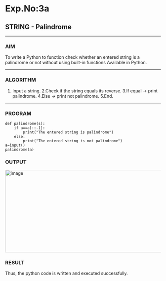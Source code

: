 # Exp.No:3a
## STRING - Palindrome

---

### AIM  
To write a Python to function check whether an entered string is a palindrome or not without using built-in functions Available in Python.

---

### ALGORITHM

1. Input a string.
2.Check if the string equals its reverse.
3.If equal → print palindrome.
4.Else → print not palindrome.
5.End.

---

### PROGRAM

```
def palindrome(s):
    if a==a[::-1]:
        print("The entered string is palindrome")
    else:
        print("The entered string is not palindrome")
a=input()
palindrome(a)

```

### OUTPUT

<img width="733" height="267" alt="image" src="https://github.com/user-attachments/assets/94eff358-3f1f-4b0e-bc19-e14d847c42f8" />

### RESULT

Thus, the python code is written and executed successfully.
